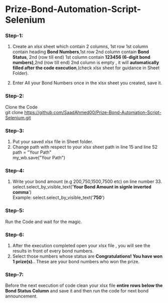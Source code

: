 # Prize-Bond-Automation-Script-Selenium
### Step-1:
1. Create an xlsx sheet which contain 2 columns, 1st row 1st column contain heading **Bond Numbers**,1st row 2nd column contain **Bond Status**,
2nd (row till end) 1st column contain **123456 (6-digit bond numbers)**,2nd (row till end) 2nd column is empty , it will **automatically filled 
after the code execution**,(check xlsx sheet for guidance in Sheet Folder).

2. Enter All your Bond Numbers once in the xlsx sheet you created, save it.

### Step-2:
  Clone the Code <br/>git clone https://github.com/SaadAhmed00/Prize-Bond-Automation-Script-Selenium.git

### Step-3:
  1. Put your saved xlsx file in Sheet folder.
  2. Change path with respect to your xlsx sheet path in line 15 and line 52<br />
     path = "Your Path" <br />
     my_wb.save("Your Path")

### Step-4:
  1. Write your bond amount (e.g 200,750,1500,7500 etc) on line number 33. <br />
  select.select_by_visible_text('**Your Bond Amount in signle inverted comma**') <br/>
  Example: select.select_by_visible_text('**750**')
  
### Step-5:
  Run the Code and wait for the magic.

### Step-6:
  1. After the execution completed open your xlsx file , you will see the results in front of every bond numbers.
  2. Select those numbers whose status are **Congratulations! You have won 1 prize(s).**. These are your bond numbers who won the prize.

### Step-7:
  Before the next execution of code clean your xlsx file **entire rows below the Bond Status Column** and save it and then run the code for next bond announcement.
